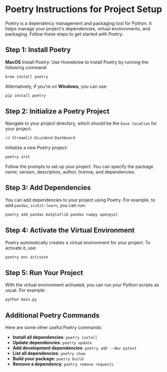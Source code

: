 # Poetry Instructions for Project Setup

Poetry is a dependency management and packaging tool for Python. It helps manage your project's dependencies, virtual environments, and packaging. Follow these steps to get started with Poetry:

## Step 1: Install Poetry

**MacOS** Install Poetry: Use Homebrew to install Poetry by running the following command:

```bash
brew install poetry
```

Alternatively, if you're on **Windows**, you can use:

```bash
pip install poetry
```

## Step 2: Initialize a Poetry Project


Navigate to your project directory, which should be the `base location` for your project:

```bash
cd Streamlit-Dividend-Dashboard
```

Initialize a new Poetry project:

```bash
poetry init
```

Follow the prompts to set up your project. You can specify the package name, version, description, author, license, and dependencies.

## Step 3: Add Dependencies

You can add dependencies to your project using Poetry. For example, to add `pandas`, `scikit-learn`, you can run:

```bash
poetry add pandas matplotlib pandas numpy openpyxl
```

## Step 4: Activate the Virtual Environment

Poetry automatically creates a virtual environment for your project. To activate it, use:

```bash
poetry env activate
```

## Step 5: Run Your Project

With the virtual environment activated, you can run your Python scripts as usual. For example:

```bash
python main.py
```

## Additional Poetry Commands

Here are some other useful Poetry commands:

- **Install all dependencies**: `poetry install`
- **Update dependencies**: `poetry update`
- **Add development dependencies**: `poetry add --dev pytest`
- **List all dependencies**: `poetry show`
- **Build your package**: `poetry build`
- **Remove a dependency**: `poetry remove requests`
